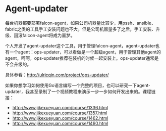 # Agent-updater

每台机器都要部署falcon-agent，如果公司机器量比较少，用pssh、ansible、fabric之类的工具手工安装问题也不大。但是公司机器量多了之后，手工安装、升级、回滚falcon-agent将成为噩梦。

个人开发了agent-updater这个工具，用于管理falcon-agent，agent-updater也有一个agent：ops-updater，可以看做是一个超级agent，用于管理其他agent的agent，呵呵，ops-updater推荐在装机的时候一起安装上。ops-updater通常是不会升级的。

具体参看：http://ulricqin.com/project/ops-updater/ 

如果你想学习如何使用Go语言编写一个完整的项目，也可以研究一下agent-updater，我甚至录制了一个视频教程来演示一步一步如何开发出来的。课程链接：

- http://www.jikexueyuan.com/course/1336.html
- http://www.jikexueyuan.com/course/1357.html
- http://www.jikexueyuan.com/course/1462.html
- http://www.jikexueyuan.com/course/1490.html

